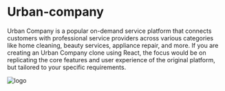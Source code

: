 ﻿# Urban-company
 Urban Company is a popular on-demand service platform that connects customers with professional service providers across various categories like home cleaning, beauty services, appliance repair, and more. If you are creating an Urban Company clone using React, the focus would be on replicating the core features and user experience of the original platform, but tailored to your specific requirements.

 <img src="https://encrypted-tbn0.gstatic.com/images?q=tbn:ANd9GcSrP8vpvkwnWyMJnnyFzimrzpggssb9iKwgSA&s" alt="logo">
